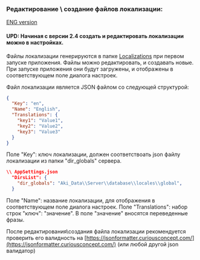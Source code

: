 ### Редактирование \ создание файлов локализации:
[ENG version](/Guidelines/LocalizationsENG.md)

#### UPD: Начиная с версии 2.4 создать и редактировать локализации можно в настройках.

Файлы локализации генерируются в папке [Localizations](/FAQ.md#где-найти-файл-appsettingsjson-логи-локализации-и-бэкапы-сделанные-программой) при первом запуске приложения.
Файлы можно редактировать, и создавать новые.
При запуске приложения они будут загружены, и отображены в соответствующем поле диалога настроек.

Файл локализации является JSON файлом со следующей структурой:
```json
{
  "Key": "en",
  "Name": "English",
  "Translations": {
    "key1": "Value1",
    "key2": "Value2",
    "key3": "Value3"
  }
}
```

Поле "Key": ключ локализации, должен соответствоать json файлу локализации из папки "dir_globals" сервера.
```json
\\ AppSettings.json
  "DirsList": {
    "dir_globals": "Aki_Data\\Server\\database\\locales\\global",
  }
```

Поле "Name": название локализации, для отображения в соответствующем поле диалога настроек.
Поле "Translations": набор строк "ключ": "значение". В поле "значение" вносятся переведенные фразы.

После редактирования\создания файла локализации рекомендуется проверить его валидность на [https://jsonformatter.curiousconcept.com/](https://jsonformatter.curiousconcept.com/) (или любой другой json валидатор)